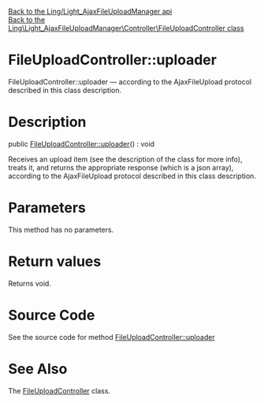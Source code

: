 [Back to the Ling/Light_AjaxFileUploadManager api](https://github.com/lingtalfi/Light_AjaxFileUploadManager/blob/master/doc/api/Ling/Light_AjaxFileUploadManager.md)<br>
[Back to the Ling\Light_AjaxFileUploadManager\Controller\FileUploadController class](https://github.com/lingtalfi/Light_AjaxFileUploadManager/blob/master/doc/api/Ling/Light_AjaxFileUploadManager/Controller/FileUploadController.md)


FileUploadController::uploader
================



FileUploadController::uploader — according to the AjaxFileUpload protocol described in this class description.




Description
================


public [FileUploadController::uploader](https://github.com/lingtalfi/Light_AjaxFileUploadManager/blob/master/doc/api/Ling/Light_AjaxFileUploadManager/Controller/FileUploadController/uploader.md)() : void




Receives an upload item (see the description of the class for more info),
treats it, and returns the appropriate response (which is a json array),
according to the AjaxFileUpload protocol described in this class description.




Parameters
================

This method has no parameters.


Return values
================

Returns void.








Source Code
===========
See the source code for method [FileUploadController::uploader](https://github.com/lingtalfi/Light_AjaxFileUploadManager/blob/master/Controller/FileUploadController.php#L54-L89)


See Also
================

The [FileUploadController](https://github.com/lingtalfi/Light_AjaxFileUploadManager/blob/master/doc/api/Ling/Light_AjaxFileUploadManager/Controller/FileUploadController.md) class.



